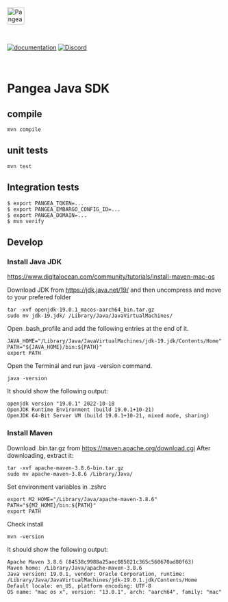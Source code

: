 <p>
  <br />
  <a href="https://pangea.cloud?utm_source=github&utm_medium=node-sdk" target="_blank" rel="noopener noreferrer">
    <img src="https://pangea-marketing.s3.us-west-2.amazonaws.com/pangea-color.svg" alt="Pangea Logo" height="40">
  </a>
  <br />
</p>

<p>
<br />

[![documentation](https://img.shields.io/badge/documentation-pangea-blue?style=for-the-badge&labelColor=551B76)](https://pangea.cloud/docs/sdk/python/)
[![Discord](https://img.shields.io/discord/1017567751818182786?color=%23551b76&label=Discord&logo=discord&logoColor=%23FFFFFF&style=for-the-badge)](https://discord.gg/z7yXhC7cQr)

<br />
</p>

# Pangea Java SDK

## compile

```
mvn compile
```

## unit tests
```
mvn test
```

## Integration tests

```
$ export PANGEA_TOKEN=...
$ export PANGEA_EMBARGO_CONFIG_ID=...
$ export PANGEA_DOMAIN=...
$ mvn verify
```


## Develop
### Install Java JDK

https://www.digitalocean.com/community/tutorials/install-maven-mac-os


Download JDK from https://jdk.java.net/19/ and then uncompress and move to your prefered folder

```
tar -xvf openjdk-19.0.1_macos-aarch64_bin.tar.gz
sudo mv jdk-19.jdk/ /Library/Java/JavaVirtualMachines/
```

Open .bash_profile and add the following entries at the end of it.
```
JAVA_HOME="/Library/Java/JavaVirtualMachines/jdk-19.jdk/Contents/Home"
PATH="${JAVA_HOME}/bin:${PATH}"
export PATH
```

Open the Terminal and run java -version command.
```
java -version
```

It should show the following output:
```
openjdk version "19.0.1" 2022-10-18
OpenJDK Runtime Environment (build 19.0.1+10-21)
OpenJDK 64-Bit Server VM (build 19.0.1+10-21, mixed mode, sharing)
```

### Install Maven
Download .bin.tar.gz from https://maven.apache.org/download.cgi
After downloading, extract it:

```
tar -xvf apache-maven-3.8.6-bin.tar.gz
sudo mv apache-maven-3.8.6 /Library/Java/
```

Set environment variables in .zshrc

```
export M2_HOME="/Library/Java/apache-maven-3.8.6"
PATH="${M2_HOME}/bin:${PATH}"
export PATH
```

Check install
```
mvn -version
```

It should show the following output:
```
Apache Maven 3.8.6 (84538c9988a25aec085021c365c560670ad80f63)
Maven home: /Library/Java/apache-maven-3.8.6
Java version: 19.0.1, vendor: Oracle Corporation, runtime: /Library/Java/JavaVirtualMachines/jdk-19.0.1.jdk/Contents/Home
Default locale: en_US, platform encoding: UTF-8
OS name: "mac os x", version: "13.0.1", arch: "aarch64", family: "mac"
```
